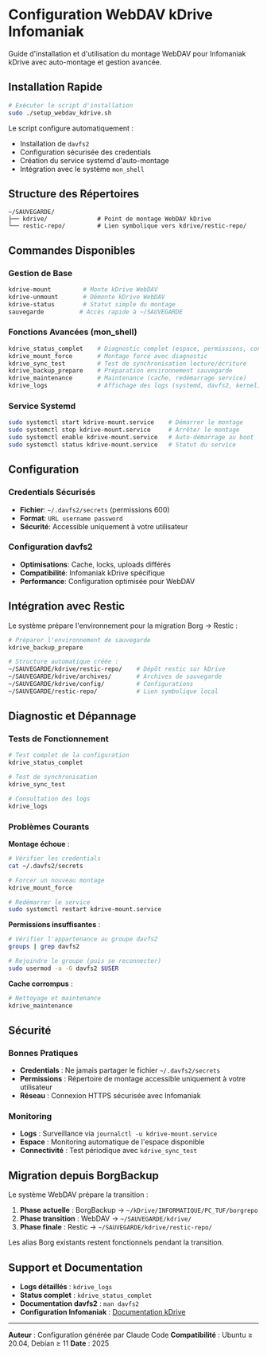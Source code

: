 # Configuration WebDAV kDrive Infomaniak

Guide d'installation et d'utilisation du montage WebDAV pour Infomaniak kDrive avec auto-montage et gestion avancée.

## Installation Rapide

```bash
# Exécuter le script d'installation
sudo ./setup_webdav_kdrive.sh
```

Le script configure automatiquement :
- Installation de `davfs2`
- Configuration sécurisée des credentials
- Création du service systemd d'auto-montage
- Intégration avec le système `mon_shell`

## Structure des Répertoires

```
~/SAUVEGARDE/
├── kdrive/              # Point de montage WebDAV kDrive
└── restic-repo/         # Lien symbolique vers kdrive/restic-repo/
```

## Commandes Disponibles

### Gestion de Base
```bash
kdrive-mount         # Monte kDrive WebDAV
kdrive-unmount       # Démonte kDrive WebDAV
kdrive-status        # Statut simple du montage
sauvegarde          # Accès rapide à ~/SAUVEGARDE
```

### Fonctions Avancées (mon_shell)
```bash
kdrive_status_complet    # Diagnostic complet (espace, permissions, contenu)
kdrive_mount_force       # Montage forcé avec diagnostic
kdrive_sync_test         # Test de synchronisation lecture/écriture
kdrive_backup_prepare    # Préparation environnement sauvegarde
kdrive_maintenance       # Maintenance (cache, redémarrage service)
kdrive_logs              # Affichage des logs (systemd, davfs2, kernel)
```

### Service Systemd
```bash
sudo systemctl start kdrive-mount.service    # Démarrer le montage
sudo systemctl stop kdrive-mount.service     # Arrêter le montage
sudo systemctl enable kdrive-mount.service   # Auto-démarrage au boot
sudo systemctl status kdrive-mount.service   # Statut du service
```

## Configuration

### Credentials Sécurisés
- **Fichier**: `~/.davfs2/secrets` (permissions 600)
- **Format**: `URL username password`
- **Sécurité**: Accessible uniquement à votre utilisateur

### Configuration davfs2
- **Optimisations**: Cache, locks, uploads différés
- **Compatibilité**: Infomaniak kDrive spécifique
- **Performance**: Configuration optimisée pour WebDAV

## Intégration avec Restic

Le système prépare l'environnement pour la migration Borg → Restic :

```bash
# Préparer l'environnement de sauvegarde
kdrive_backup_prepare

# Structure automatique créée :
~/SAUVEGARDE/kdrive/restic-repo/    # Dépôt restic sur kDrive
~/SAUVEGARDE/kdrive/archives/       # Archives de sauvegarde
~/SAUVEGARDE/kdrive/config/         # Configurations
~/SAUVEGARDE/restic-repo/           # Lien symbolique local
```

## Diagnostic et Dépannage

### Tests de Fonctionnement
```bash
# Test complet de la configuration
kdrive_status_complet

# Test de synchronisation
kdrive_sync_test

# Consultation des logs
kdrive_logs
```

### Problèmes Courants

**Montage échoue** :
```bash
# Vérifier les credentials
cat ~/.davfs2/secrets

# Forcer un nouveau montage
kdrive_mount_force

# Redémarrer le service
sudo systemctl restart kdrive-mount.service
```

**Permissions insuffisantes** :
```bash
# Vérifier l'appartenance au groupe davfs2
groups | grep davfs2

# Rejoindre le groupe (puis se reconnecter)
sudo usermod -a -G davfs2 $USER
```

**Cache corrompus** :
```bash
# Nettoyage et maintenance
kdrive_maintenance
```

## Sécurité

### Bonnes Pratiques
- **Credentials** : Ne jamais partager le fichier `~/.davfs2/secrets`
- **Permissions** : Répertoire de montage accessible uniquement à votre utilisateur
- **Réseau** : Connexion HTTPS sécurisée avec Infomaniak

### Monitoring
- **Logs** : Surveillance via `journalctl -u kdrive-mount.service`
- **Espace** : Monitoring automatique de l'espace disponible
- **Connectivité** : Test périodique avec `kdrive_sync_test`

## Migration depuis BorgBackup

Le système WebDAV prépare la transition :

1. **Phase actuelle** : BorgBackup → `~/kDrive/INFORMATIQUE/PC_TUF/borgrepo`
2. **Phase transition** : WebDAV → `~/SAUVEGARDE/kdrive/`
3. **Phase finale** : Restic → `~/SAUVEGARDE/kdrive/restic-repo/`

Les alias Borg existants restent fonctionnels pendant la transition.

## Support et Documentation

- **Logs détaillés** : `kdrive_logs`
- **Status complet** : `kdrive_status_complet`
- **Documentation davfs2** : `man davfs2`
- **Configuration Infomaniak** : [Documentation kDrive](https://www.infomaniak.com/fr/support/faq/2370)

---

**Auteur** : Configuration générée par Claude Code
**Compatibilité** : Ubuntu ≥ 20.04, Debian ≥ 11
**Date** : 2025